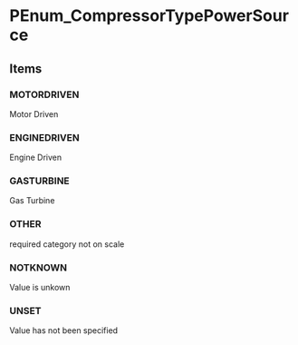 # PEnum_CompressorTypePowerSource


<!-- end of short definition -->
## Items

### MOTORDRIVEN
Motor Driven

### ENGINEDRIVEN
Engine Driven

### GASTURBINE
Gas Turbine

### OTHER
required category not on scale

### NOTKNOWN
Value is unkown

### UNSET
Value has not been specified
